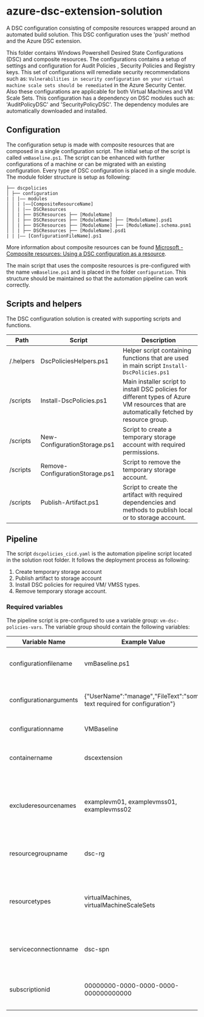 # azure-dsc-extension-solution

A DSC configuration consisting of composite resources wrapped around an automated build solution.
This DSC configuration uses the 'push' method and the Azure DSC extension.

This folder contains Windows Powershell Desired State Configurations (DSC) and composite resources.
The configurations contains a setup of settings and configuration for Audit Policies , Security Policies and Registry keys. This set of configurations will remediate security recommendations such as: `Vulnerabilities in security configuration on your virtual machine scale sets should be remediated` in the Azure Security Center. Also these configurations are applicable for both Virtual Machines and VM Scale Sets.
This configuration has a dependency on DSC modules such as: 'AuditPolicyDSC' and 'SecurityPolicyDSC'. The dependency modules are automatically downloaded and installed.

## Configuration

The configuration setup is made with composite resources that are composed in a single configuration script. The initial setup of the script is called `vmBaseline.ps1`. The script can be enhanced with further configurations of a machine or can be migrated with an existing configuration.
Every type of DSC configuration is placed in a single module.
The module folder structure is setup as following:

    ├── dscpolicies
    │ ├── configuration
    | | |–– modules
    │ │ | |––[CompositeResourceName]
    │ │ | |–– DSCResources
    │ │ | ├── DSCResources ├── [ModuleName]
    │ │ | ├── DSCResources ├── [ModuleName] ├── [ModuleName].psd1
    │ │ | ├── DSCResources ├── [ModuleName] ├── [ModuleName].schema.psm1
    │ │ | ├── DSCResources ├── [ModuleName].psd1
    | | |–– [ConfigurationFileName].ps1

More information about composite resources can be found [Microsoft - Composite resources: Using a DSC configuration as a resource](https://docs.microsoft.com/en-us/powershell/scripting/dsc/resources/authoringresourcecomposite?view=powershell-7.1).

The main script that uses the composite resources is pre-configured with the name `vmBaseline.ps1` and is placed in the folder `configuration`.
This structure should be maintained so that the automation pipeline can work correctly.

## Scripts and helpers

The DSC configuration solution is created with supporting scripts and functions.

| Path      | Script                          | Description                                                                                                                               |
| --------- | ------------------------------- | ----------------------------------------------------------------------------------------------------------------------------------------- |
| /.helpers | DscPoliciesHelpers.ps1          | Helper script containing functions that are used in main script `Install-DscPolicies.ps1`                                                 |
| /scripts  | Install-DscPolicies.ps1         | Main installer script to install DSC policies for different types of Azure VM resources that are automatically fetched by resource group. |
| /scripts  | New-ConfigurationStorage.ps1    | Script to create a temporary storage account with required permissions.                                                                   |
| /scripts  | Remove-ConfigurationStorage.ps1 | Script to remove the temporary storage account.                                                                                           |
| /scripts  | Publish-Artifact.ps1            | Script to create the artifact with required dependencies and methods to publish local or to storage account.                              |

## Pipeline

The script `dscpolicies_cicd.yaml` is the automation pipeline script located in the solution root folder.
It follows the deployment process as following:

1. Create temporary storage account
2. Publish artifact to storage account
3. Install DSC policies for required VM/ VMSS types.
4. Remove temporary storage account.

### Required variables

The pipeline script is pre-configured to use a variable group: `vm-dsc-policies-vars`.
The variable group should contain the following variables:

| Variable Name          | Example Value                                                           | Description                                                 |
| ---------------------- | ----------------------------------------------------------------------- | ----------------------------------------------------------- |
| configurationfilename  | vmBaseline.ps1                                                          | File name of the configuration script                       |
| configurationarguments | {"UserName":"manage","FileText":"some text required for configuration"} | Arguments required for the configuration script             |
| configurationname      | VMBaseline                                                              | Name of the configuration                                   |
| containername          | dscextension                                                            | Storage container name where the artifact resides           |
| excluderesourcenames   | examplevm01, examplevmss01, examplevmss02                               | Names of the resources within the resource group to exclude |
| resourcegroupname      | dsc-rg                                                                  | Resource group name of where the resources resides          |
| resourcetypes          | virtualMachines, virtualMachineScaleSets                                | Azure resource types that the dsc policies solution covers  |
| serviceconnectionname  | dsc-spn                                                                 | Service connection name of the resource group               |
| subscriptionid         | 00000000-0000-0000-0000-000000000000                                    | Subscription id where the resource group resides            |
